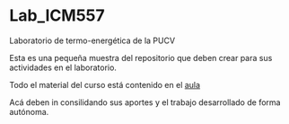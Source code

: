 # Lab_ICM557
Laboratorio de termo-energética de la PUCV

Esta es una pequeña muestra del repositorio que deben crear para sus actividades en el laboratorio.

Todo el material del curso está contenido en el [aula](https://nave13.ucv.cl/)

Acá deben in consilidando sus aportes y el trabajo desarrollado de forma autónoma.
